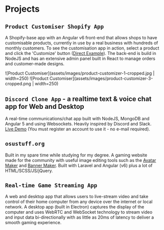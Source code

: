 # Projects

## `Product Customiser Shopify App`

A Shopify-base app with an Angular v6 front-end that allows shops to have customisable products, currently in use by a real business with hundreds of monthly customers. To see the customisation app in action, select a product and click the 'Customize' button ([Direct Example](https://foxbox.io/apps/product-editor/32270605194)). The back-end is build in NodeJS and has an extensive admin panel built in React to manage orders and customer-made designs.

![Product Customiser](assets/images/product-customizer-1-cropped.jpg | width=250) ![Product Customiser](assets/images/product-customizer-3-cropped.png | width=250)

## `Discord Clone App` - a realtime text & voice chat app for Web and Desktop

A real-time communications/chat app built with NodeJS, MongoDB and Angular 5 and using Websockets. Heavily inspired by Discord and Slack.
[Live Demo](https://chatapp.pubg.pet) (You must register an account to use it - no e-mail required).

## `osustuff.org`

Built in my spare time while studying for my degree. A gaming website made for the community with useful image editing tools such as the [Avatar Maker](https://www.osustuff.org/avatar-maker2) and [Banner Maker](https://www.osustuff.org/banner-maker). Built with Laravel and Angular (v6) plus a lot of HTML/SCSS/JS/jQuery.

## `Real-time Game Streaming App`

A web and desktop app that allows users to live-stream video and take control of their home computer from any device over the internet or local network. A desktop app (built in Electron) captures the display of the computer and uses WebRTC and WebSocket technology to stream video and input data bi-directionally with as little as 20ms of latency to deliver a smooth gaming experience.
